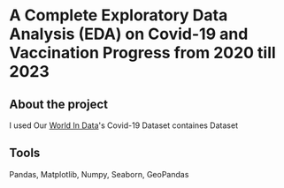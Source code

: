 # A Complete Exploratory Data Analysis (EDA) on Covid-19 and Vaccination Progress from 2020 till 2023
## About the project
I used Our [World In Data](https://ourworldindata.org/)'s Covid-19 Dataset containes Dataset
## Tools
Pandas, Matplotlib, Numpy, Seaborn, GeoPandas

